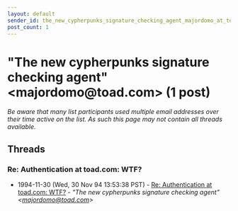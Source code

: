 ```yaml
---
layout: default
sender_id: the_new_cypherpunks_signature_checking_agent_majordomo_at_toad_com_
post_count: 1
---
```


# "The new cypherpunks signature checking agent" <majordomo<span>@</span>toad.com> (1 post)

_Be aware that many list participants used multiple email addresses over their time active on the list. As such this page may not contain all threads available._

## Threads

### Re: Authentication at toad.com: WTF?
+ 1994-11-30 (Wed, 30 Nov 94 13:53:38 PST) - [Re: Authentication at toad.com: WTF?](/archive/1994/11/7bd3e4f04432bc15e04f95b0467f823be7ebb832d2e8d74651ba8bf8e4b7db06) - _"The new cypherpunks signature checking agent" \<majordomo@toad.com\>_

